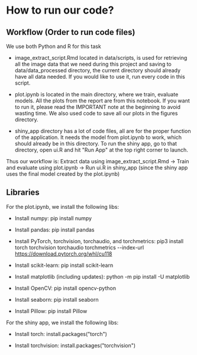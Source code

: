 # How to run our code?

## Workflow (Order to run code files)
We use both Python and R for this task

* image_extract_script.Rmd located in data/scripts, is used for retrieving all the image data that we need during this project and saving to data/data_processed directory, the current directory should already have all data needed. If you would like to use it, run every code in this script. 

* plot.ipynb is located in the main directory, where we train, evaluate models. All the plots from the report are from this notebook. If you want to run it, please read the IMPORTANT note at the beginning to avoid wasting time. We also used code to save all our plots in the figures directory.

* shiny_app directory has a lot of code files, all are for the proper function of the application. It needs the model from plot.ipynb to work, which should already be in this directory. To run the shiny app, go to that directory, open ui.R and hit "Run App" at the top right corner to launch.

Thus our workflow is: Extract data using image_extract_script.Rmd -> Train and evaluate using plot.ipynb -> Run ui.R in shiny_app (since the shiny app uses the final model created by the plot.ipynb)


## Libraries
For the plot.ipynb, we install the following libs:

* Install numpy: pip install numpy

* Install pandas: pip install pandas

* Install PyTorch, torchvision, torchaudio, and torchmetrics: pip3 install torch torchvision torchaudio torchmetrics --index-url https://download.pytorch.org/whl/cu118

* Install scikit-learn: pip install scikit-learn

* Install matplotlib (including updates): python -m pip install -U matplotlib

* Install OpenCV: pip install opencv-python

* Install seaborn: pip install seaborn

* Install Pillow: pip install Pillow

For the shiny app, we install the following libs:

* Install torch: install.packages("torch")

* Install torchvision: install.packages("torchvision")
